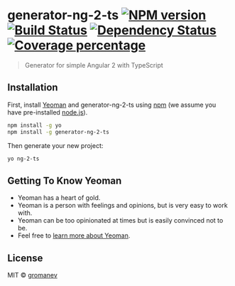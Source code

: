 # generator-ng-2-ts [![NPM version][npm-image]][npm-url] [![Build Status][travis-image]][travis-url] [![Dependency Status][daviddm-image]][daviddm-url] [![Coverage percentage][coveralls-image]][coveralls-url]
> Generator for simple Angular 2 with TypeScript

## Installation

First, install [Yeoman](http://yeoman.io) and generator-ng-2-ts using [npm](https://www.npmjs.com/) (we assume you have pre-installed [node.js](https://nodejs.org/)).

```bash
npm install -g yo
npm install -g generator-ng-2-ts
```

Then generate your new project:

```bash
yo ng-2-ts
```

## Getting To Know Yeoman

 * Yeoman has a heart of gold.
 * Yeoman is a person with feelings and opinions, but is very easy to work with.
 * Yeoman can be too opinionated at times but is easily convinced not to be.
 * Feel free to [learn more about Yeoman](http://yeoman.io/).

## License

MIT © [gromanev](http://lynx.pro)


[npm-image]: https://badge.fury.io/js/generator-ng-2-ts.svg
[npm-url]: https://www.npmjs.com/package/generator-ng-2-ts
[travis-image]: https://travis-ci.org/gromanev/ng-2-ts.svg?branch=master
[travis-url]: https://travis-ci.org/gromanev/ng-2-ts
[daviddm-image]: https://david-dm.org/gromanev/ng-2-ts.svg?theme=shields.io
[daviddm-url]: https://david-dm.org/gromanev/ng-2-ts
[coveralls-image]: https://coveralls.io/repos/gromanev/generator-ng-2-ts/badge.svg
[coveralls-url]: https://coveralls.io/r/gromanev/generator-ng-2-ts
